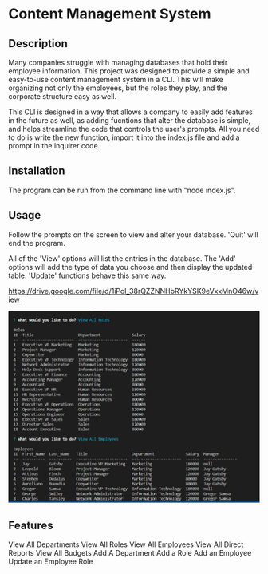 # Content Management System

## Description

Many companies struggle with managing databases that hold their employee information. This project was designed to provide a simple and easy-to-use content management system in a CLI. This will make organizing not only the employees, but the roles they play, and the corporate structure easy as well. 

This CLI is designed in a way that allows a company to easily add features in the future as well, as adding fucntions that alter the database is simple, and helps streamline the code that controls the user's prompts. All you need to do is write the new function, import it into the index.js file and add a prompt in the inquirer code. 


## Installation

The program can be run from the command line with "node index.js".

## Usage

Follow the prompts on the screen to view and alter your database. 'Quit' will end the program. 

All of the 'View' options will list the entries in the database. The 'Add' options will add the type of data you choose and then display the updated table. 'Update' functions behave this same way. 

https://drive.google.com/file/d/1iPoI_38rQZZNNHbRYkYSK9eVxxMnO46w/view

![picture of program running in command line](./assets/images/screenshot.PNG)


## Features

View All Departments
View All Roles
View All Employees
View All Direct Reports
View All Budgets
Add A Department
Add a Role
Add an Employee
Update an Employee Role

